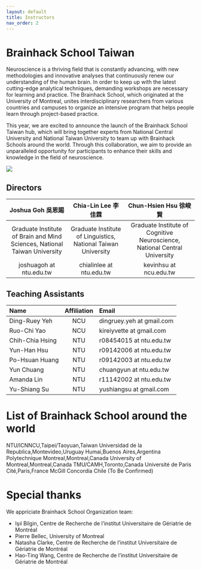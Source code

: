 ```yaml
---
layout: default
title: Instructors
nav_order: 2
---
```


# Brainhack School Taiwan

Neuroscience is a thriving field that is constantly advancing, with new methodologies and innovative analyses that continuously renew our understanding of the human brain. In order to keep up with the latest cutting-edge analytical techniques, demanding workshops are necessary for learning and practice. The Brainhack School, which originated at the University of Montreal, unites interdisciplinary researchers from various countries and campuses to organize an intensive program that helps people learn through project-based practice.

This year, we are excited to announce the launch of the Brainhack School Taiwan hub, which will bring together experts from National Central University and National Taiwan University to team up with Brainhack Schools around the world. Through this collaboration, we aim to provide an unparalleled opportunity for participants to enhance their skills and knowledge in the field of neuroscience.

![](../../assets/school.png)

## Directors

| Joshua Goh 吳恩賜                                                             | Chia-Lin Lee 李佳霖                                                           | Chun-Hsien Hsu 徐峻賢                                                         |
|:--------------------------------------------------------------------------:|:--------------------------------------------------------------------------:|:--------------------------------------------------------------------------:|
| Graduate Institute of Brain and Mind Sciences, National Taiwan University  | Graduate Institute of Linguistics, National Taiwan University              | Graduate Institute of Cognitive Neuroscience, National Central University  |
| joshuagoh at ntu.edu.tw                                                    | chialinlee at ntu.edu.tw                                                   | kevinhsu at ncu.edu.tw                                                     |

## Teaching Assistants

| Name            | Affiliation  | Email                     |
|:----------------|:------------:|:--------------------------|
| Ding-Ruey Yeh   | NCU          | dingruey.yeh at gmail.com |
| Ruo-Chi Yao     | NCU          | kireiyvette at gmail.com  |
| Chih-Chia Hsing | NTU          | r08454015 at ntu.edu.tw   |
| Yun-Han Hsu     | NTU          | r09142006 at ntu.edu.tw   |
| Po-Hsuan Huang  | NTU          | r09142003 at ntu.edu.tw   |
| Yun Chuang      | NTU          | chuangyun at ntu.edu.tw   |
| Amanda Lin      | NTU          | r11142002 at ntu.edu.tw   |
| Yu-Shiang Su    | NTU          | yushiangsu at gmail.com   |

# List of Brainhack School around the world
NTU/ICNNCU,Taipei/Taoyuan,Taiwan
Universidad de la Republica,Montevideo,Uruguay
Humai,Buenos Aires,Argentina
Polytechnique Montreal,Montreal,Canada
University of Montreal,Montreal,Canada
TMU/CAMH,Toronto,Canada
Université de Paris Cité,Paris,France
McGill
Concordia
Chile 
(To Be Confirmed)

# Special thanks
We appriciate Brainhack School Organization team:
- Işıl Bilgin, Centre de Recherche de l’institut Universitaire de Gériatrie de Montréal
- Pierre Bellec, University of Montreal 
- Natasha Clarke, Centre de Recherche de l’institut Universitaire de Gériatrie de Montréal
- Hao-Ting Wang, Centre de Recherche de l’institut Universitaire de Gériatrie de Montréal